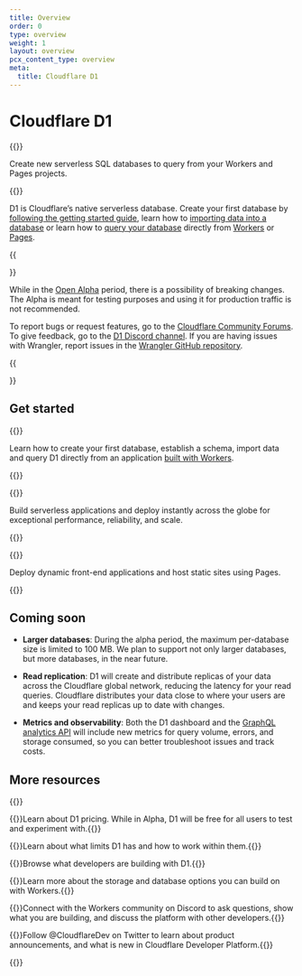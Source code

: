 ```yaml
---
title: Overview
order: 0
type: overview
weight: 1
layout: overview
pcx_content_type: overview
meta:
  title: Cloudflare D1
---
```


# Cloudflare D1

{{<description>}}

Create new serverless SQL databases to query from your Workers and Pages projects.

{{</description>}}

D1 is Cloudflare’s native serverless database. Create your first database by [following the getting started guide](/d1/get-started/), learn how to [importing data into a database](/d1/learning/importing-data/) or learn how to [query your database](/d1/platform/client-api/) directly from [Workers](/workers/) or [Pages](/pages/platform/functions/bindings/#d1-databases).

{{<Aside type="warning" header="Open Alpha">}}

While in the [Open Alpha](https://blog.cloudflare.com/d1-open-alpha/) period, there is a possibility of breaking changes. The Alpha is meant for testing purposes and using it for production traffic is not recommended.

To report bugs or request features, go to the [Cloudflare Community Forums](https://community.cloudflare.com/c/developers/d1/85). To give feedback, go to the [D1 Discord channel](https://discord.com/invite/cloudflaredev). If you are having issues with Wrangler, report issues in the [Wrangler GitHub repository](https://github.com/cloudflare/workers-sdk/issues/new/choose).

{{</Aside>}}

## Get started
 
{{<feature header="Create your first database" href="/d1/get-started/">}}

Learn how to create your first database, establish a schema, import data and query D1 directly from an application [built with Workers](/workers/).

{{</feature>}}

{{<feature header="Workers" href="/workers/">}}

Build serverless applications and deploy instantly across the globe for exceptional performance, reliability, and scale.

{{</feature>}}

{{<feature header="Pages" href="/pages/">}}

Deploy dynamic front-end applications and host static sites using Pages.

{{</feature>}}

## Coming soon

* **Larger databases**: During the alpha period, the maximum per-database size is limited to 100 MB. We plan to support not only larger databases, but more databases, in the near future.

* **Read replication**: D1 will create and distribute replicas of your data across the Cloudflare global network, reducing the latency for your read queries. Cloudflare distributes your data close to where your users are and keeps your read replicas up to date with changes.

* **Metrics and observability**: Both the D1 dashboard and the [GraphQL analytics API](/analytics/graphql-api/) will include new metrics for query volume, errors, and storage consumed, so you can better troubleshoot issues and track costs.

## More resources
 
{{<resource-group>}}
 
{{<resource header="Pricing" href="/d1/platform/pricing/" icon="price">}}Learn about D1 pricing. While in Alpha, D1 will be free for all users to test and experiment with.{{</resource>}}
 
{{<resource header="Limits" href="/d1/platform/limits/" icon="documentation-clipboard">}}Learn about what limits D1 has and how to work within them.{{</resource>}}

{{<resource header="Community projects" href="/d1/platform/community-projects/" icon="reference-architecture">}}Browse what developers are building with D1.{{</resource>}}

{{<resource header="Storage options" href="/workers/platform/storage-options/" icon="documentation-clipboard">}}Learn more about the storage and database options you can build on with Workers.{{</resource>}}

{{<resource header="Developer Discord" href="https://discord.cloudflare.com" icon="logo-Discord">}}Connect with the Workers community on Discord to ask questions, show what you are building, and discuss the platform with other developers.{{</resource>}}

{{<resource header="@CloudflareDev" href="https://twitter.com/cloudflaredev" icon="twitter">}}Follow @CloudflareDev on Twitter to learn about product announcements, and what is new in Cloudflare Developer Platform.{{</resource>}}
 
{{</resource-group>}}

